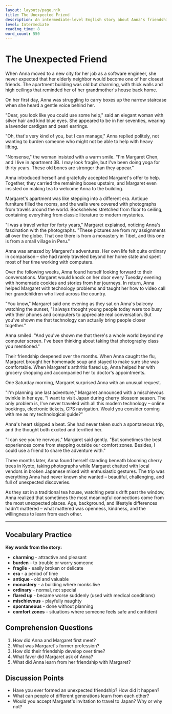 ```yaml
---
layout: layouts/page.njk
title: The Unexpected Friend
description: An intermediate-level English story about Anna's friendship with her elderly neighbor.
level: Intermediate
reading_time: 8
word_count: 550
---
```


# The Unexpected Friend

When Anna moved to a new city for her job as a software engineer, she never expected that her elderly neighbor would become one of her closest friends. The apartment building was old but charming, with thick walls and high ceilings that reminded her of her grandmother's house back home.

On her first day, Anna was struggling to carry boxes up the narrow staircase when she heard a gentle voice behind her.

"Dear, you look like you could use some help," said an elegant woman with silver hair and kind blue eyes. She appeared to be in her seventies, wearing a lavender cardigan and pearl earrings.

"Oh, that's very kind of you, but I can manage," Anna replied politely, not wanting to burden someone who might not be able to help with heavy lifting.

"Nonsense," the woman insisted with a warm smile. "I'm Margaret Chen, and I live in apartment 3B. I may look fragile, but I've been doing yoga for thirty years. These old bones are stronger than they appear."

Anna introduced herself and gratefully accepted Margaret's offer to help. Together, they carried the remaining boxes upstairs, and Margaret even insisted on making tea to welcome Anna to the building.

Margaret's apartment was like stepping into a different era. Antique furniture filled the rooms, and the walls were covered with photographs from travels around the world. Bookshelves stretched from floor to ceiling, containing everything from classic literature to modern mysteries.

"I was a travel writer for forty years," Margaret explained, noticing Anna's fascination with the photographs. "These pictures are from my assignments all over the globe. That one there is from a monastery in Tibet, and this one is from a small village in Peru."

Anna was amazed by Margaret's adventures. Her own life felt quite ordinary in comparison – she had rarely traveled beyond her home state and spent most of her time working with computers.

Over the following weeks, Anna found herself looking forward to their conversations. Margaret would knock on her door every Tuesday evening with homemade cookies and stories from her journeys. In return, Anna helped Margaret with technology problems and taught her how to video call her grandchildren who lived across the country.

"You know," Margaret said one evening as they sat on Anna's balcony watching the sunset, "I always thought young people today were too busy with their phones and computers to appreciate real conversation. But you've shown me that technology can actually bring people closer together."

Anna smiled. "And you've shown me that there's a whole world beyond my computer screen. I've been thinking about taking that photography class you mentioned."

Their friendship deepened over the months. When Anna caught the flu, Margaret brought her homemade soup and stayed to make sure she was comfortable. When Margaret's arthritis flared up, Anna helped her with grocery shopping and accompanied her to doctor's appointments.

One Saturday morning, Margaret surprised Anna with an unusual request.

"I'm planning one last adventure," Margaret announced with a mischievous twinkle in her eye. "I want to visit Japan during cherry blossom season. The only problem is, I've never traveled with all this modern technology – online bookings, electronic tickets, GPS navigation. Would you consider coming with me as my technological guide?"

Anna's heart skipped a beat. She had never taken such a spontaneous trip, and the thought both excited and terrified her.

"I can see you're nervous," Margaret said gently. "But sometimes the best experiences come from stepping outside our comfort zones. Besides, I could use a friend to share the adventure with."

Three months later, Anna found herself standing beneath blooming cherry trees in Kyoto, taking photographs while Margaret chatted with local vendors in broken Japanese mixed with enthusiastic gestures. The trip was everything Anna had never known she wanted – beautiful, challenging, and full of unexpected discoveries.

As they sat in a traditional tea house, watching petals drift past the window, Anna realized that sometimes the most meaningful connections come from the most unexpected places. Age, background, and lifestyle differences hadn't mattered – what mattered was openness, kindness, and the willingness to learn from each other.

---

## Vocabulary Practice

**Key words from the story:**
- **charming** - attractive and pleasant
- **burden** - to trouble or worry someone
- **fragile** - easily broken or delicate
- **era** - a period of time
- **antique** - old and valuable
- **monastery** - a building where monks live
- **ordinary** - normal, not special
- **flared up** - became worse suddenly (used with medical conditions)
- **mischievous** - playfully naughty
- **spontaneous** - done without planning
- **comfort zones** - situations where someone feels safe and confident

## Comprehension Questions

1. How did Anna and Margaret first meet?
2. What was Margaret's former profession?
3. How did their friendship develop over time?
4. What favor did Margaret ask of Anna?
5. What did Anna learn from her friendship with Margaret?

## Discussion Points

- Have you ever formed an unexpected friendship? How did it happen?
- What can people of different generations learn from each other?
- Would you accept Margaret's invitation to travel to Japan? Why or why not?